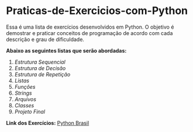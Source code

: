 # Praticas-de-Exercicios-com-Python

Essa é uma lista de exercícios desenvolvidos em Python. O objetivo é demostrar e praticar conceitos de programação de acordo com cada descrição e grau de dificuldade.

**Abaixo as seguintes listas que serão abordadas:**

1. *Estrutura Sequencial*
2. *Estrutura de Decisão*
3. *Estrutura de Repetição*
4. *Listas*
5. *Funções*
6. *Strings*
7. *Arquivos*
8. *Classes*
9. *Projeto Final*


**Link dos Exercícios:** [Python Brasil](https://https://wiki.python.org.br/ListaDeExercicios)
